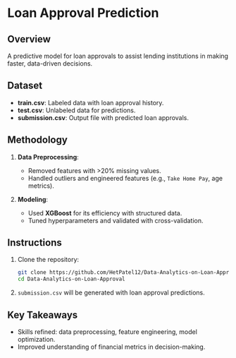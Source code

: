 # Loan Approval Prediction

## Overview
A predictive model for loan approvals to assist lending institutions in making faster, data-driven decisions.

## Dataset
- **train.csv**: Labeled data with loan approval history.
- **test.csv**: Unlabeled data for predictions.
- **submission.csv**: Output file with predicted loan approvals.

## Methodology
1. **Data Preprocessing**:
   - Removed features with >20% missing values.
   - Handled outliers and engineered features (e.g., `Take Home Pay`, age metrics).

2. **Modeling**:
   - Used **XGBoost** for its efficiency with structured data.
   - Tuned hyperparameters and validated with cross-validation.

## Instructions
1. Clone the repository:
   ```bash
   git clone https://github.com/HetPatel12/Data-Analytics-on-Loan-Approval.git
   cd Data-Analytics-on-Loan-Approval
   ```
2. `submission.csv` will be generated with loan approval predictions.

## Key Takeaways
- Skills refined: data preprocessing, feature engineering, model optimization.
- Improved understanding of financial metrics in decision-making.
